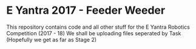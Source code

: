 # E Yantra 2017 - Feeder Weeder
This repository contains code and all other stuff for the E Yantra Robotics Competition (2017 - 18)
We shall be uploading files seperated by Task (Hopefully we get as far as Stage 2)

